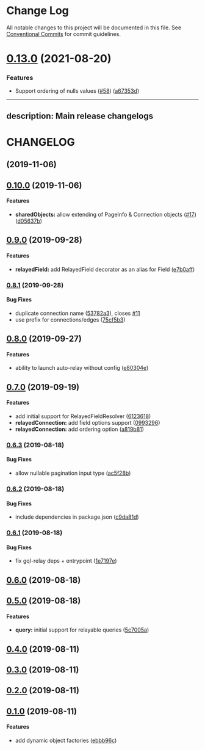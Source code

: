 # Change Log

All notable changes to this project will be documented in this file.
See [Conventional Commits](https://conventionalcommits.org) for commit guidelines.

# [0.13.0](https://github.com/wemaintain/auto-relay/compare/v0.12.9...v0.13.0) (2021-08-20)


### Features

* Support ordering of nulls values ([#58](https://github.com/wemaintain/auto-relay/issues/58)) ([a67353d](https://github.com/wemaintain/auto-relay/commit/a67353d))





---
description: Main release changelogs
---


# CHANGELOG

##  \(2019-11-06\)

## [0.10.0](https://github.com/wemaintain/auto-relay/compare/v0.9.0...v0.10.0) \(2019-11-06\)

#### Features

* **sharedObjects:** allow extending of PageInfo & Connection objects \([\#17](https://github.com/wemaintain/auto-relay/issues/17)\) \([d05637b](https://github.com/wemaintain/auto-relay/commit/d05637b)\)

## [0.9.0](https://github.com/wemaintain/auto-relay/compare/v0.8.1...v0.9.0) \(2019-09-28\)

#### Features

* **relayedField:** add RelayedField decorator as an alias for Field \([e7b0aff](https://github.com/wemaintain/auto-relay/commit/e7b0aff)\)

### [0.8.1](https://github.com/wemaintain/auto-relay/compare/v0.8.0...v0.8.1) \(2019-09-28\)

#### Bug Fixes

* duplicate connection name \([53782a3](https://github.com/wemaintain/auto-relay/commit/53782a3)\), closes [\#11](https://github.com/wemaintain/auto-relay/issues/11)
* use prefix for connections/edges \([75cf5b3](https://github.com/wemaintain/auto-relay/commit/75cf5b3)\)

## [0.8.0](https://github.com/wemaintain/auto-relay/compare/v0.7.0...v0.8.0) \(2019-09-27\)

#### Features

* ability to launch auto-relay without config \([e80304e](https://github.com/wemaintain/auto-relay/commit/e80304e)\)

## [0.7.0](https://github.com/wemaintain/auto-relay/compare/v0.6.3...v0.7.0) \(2019-09-19\)

#### Features

* add initial support for RelayedFieldResolver \([6123618](https://github.com/wemaintain/auto-relay/commit/6123618)\)
* **relayedConnection:** add field options support \([0993296](https://github.com/wemaintain/auto-relay/commit/0993296)\)
* **relayedConnection:** add ordering option \([a819b81](https://github.com/wemaintain/auto-relay/commit/a819b81)\)

### [0.6.3](https://github.com/wemaintain/auto-relay/compare/v0.6.2...v0.6.3) \(2019-08-18\)

#### Bug Fixes

* allow nullable pagination input type \([ac5f28b](https://github.com/wemaintain/auto-relay/commit/ac5f28b)\)

### [0.6.2](https://github.com/wemaintain/auto-relay/compare/v0.6.1...v0.6.2) \(2019-08-18\)

#### Bug Fixes

* include dependencies in package.json \([c9da81d](https://github.com/wemaintain/auto-relay/commit/c9da81d)\)

### [0.6.1](https://github.com/wemaintain/auto-relay/compare/v0.6.0...v0.6.1) \(2019-08-18\)

#### Bug Fixes

* fix gql-relay deps + entrypoint \([1e7197e](https://github.com/wemaintain/auto-relay/commit/1e7197e)\)

## [0.6.0](https://github.com/wemaintain/auto-relay/compare/v0.5.0...v0.6.0) \(2019-08-18\)

## [0.5.0](https://github.com/wemaintain/auto-relay/compare/v0.4.0...v0.5.0) \(2019-08-18\)

#### Features

* **query:** initial support for relayable queries \([5c7005a](https://github.com/wemaintain/auto-relay/commit/5c7005a)\)

## [0.4.0](https://github.com/wemaintain/auto-relay/compare/v0.3.0...v0.4.0) \(2019-08-11\)

## [0.3.0](https://github.com/wemaintain/auto-relay/compare/v0.2.0...v0.3.0) \(2019-08-11\)

## [0.2.0](https://github.com/wemaintain/auto-relay/compare/v0.1.0...v0.2.0) \(2019-08-11\)

## [0.1.0](https://github.com/wemaintain/auto-relay/compare/ebbb96c...v0.1.0) \(2019-08-11\)

#### Features

* add dynamic object factories \([ebbb96c](https://github.com/wemaintain/auto-relay/commit/ebbb96c)\)
